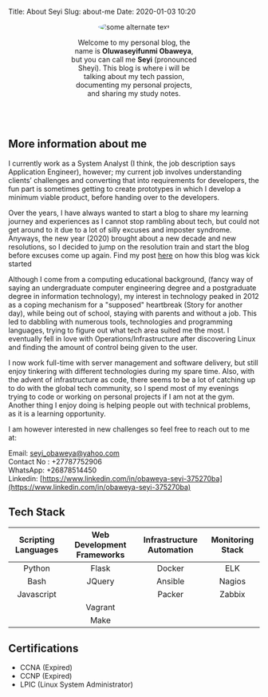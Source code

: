 Title: About Seyi
Slug: about-me
Date: 2020-01-03 10:20

<p align="center">
<img src="/images/thumbnails/100x_/test2.jpeg" alt="some alternate text" style="border-radius: 50%;">
</p>
<p style="width: 50%; margin: auto;" align="center">
Welcome to my personal blog, the name is <b>Oluwaseyifunmi Obaweya</b>, but you can call me <b>Seyi</b> (pronounced Sheyi). This blog is where i will be talking about my tech passion, documenting my personal projects, and sharing my study notes.
</p>
<br>
<br>
<br>


<p align="center">
<h2>More information about me</h2>
</p>
I currently work as a System Analyst (I think, the job description says Application Engineer), however; my current job involves understanding clients’ challenges and converting that into requirements for developers, the fun part is sometimes getting to create prototypes in which I develop a minimum viable product, before handing over to the developers.

Over the years, I have always wanted to start a blog to share my learning journey and experiences as I cannot stop rambling about tech, but could not get around to it due to a lot of silly excuses and imposter syndrome. Anyways, the new year (2020) brought about a new decade and new resolutions, so I decided to jump on the resolution train and start the blog before excuses come up again. Find my post [here]({filename}/articles/01-creating-static-site.md) on how this blog was kick started 

Although I come from a computing educational background, (fancy way of saying an undergraduate computer engineering degree and a postgraduate degree in information technology), my interest in technology peaked in 2012 as a coping mechanism for a "supposed" heartbreak (Story for another day), while being out of school, staying with parents and without a job. This led to dabbling with numerous tools, technologies and programming languages, trying to figure out what tech area suited me the most. I eventually fell in love with Operations/Infrastructure after discovering Linux and finding the amount of control being given to the user.


I now work full-time with server management and software delivery, but still enjoy tinkering with different technologies during my spare time. Also, with the advent of infrastructure as code, there seems to be a lot of catching up to do with the global tech community, so I spend most of my evenings trying to code or working on personal projects if I am not at the gym. Another thing I enjoy doing is helping people out with technical problems, as it is a learning opportunity. 

I am however interested in new challenges so feel free to reach out to me at:  
  
Email: seyi_obaweya@yahoo.com  
Contact No : +27787752906  
WhatsApp: +26878514450  
Linkedin: [https://www.linkedin.com/in/obaweya-seyi-375270ba](https://www.linkedin.com/in/obaweya-seyi-375270ba)

  

<p align="center"><h2>Tech Stack</h2></p>  
  

Scripting Languages  | Web Development Frameworks | Infrastructure Automation | Monitoring Stack
 :----: | :----: | :----: | :----:
Python | Flask | Docker | ELK
Bash | JQuery | Ansible | Nagios
Javascript |  | Packer | Zabbix
   |   | Vagrant |
   |   |  Make  |


## Certifications  
- CCNA (Expired)  
- CCNP (Expired)  
- LPIC (Linux System Administrator)   
